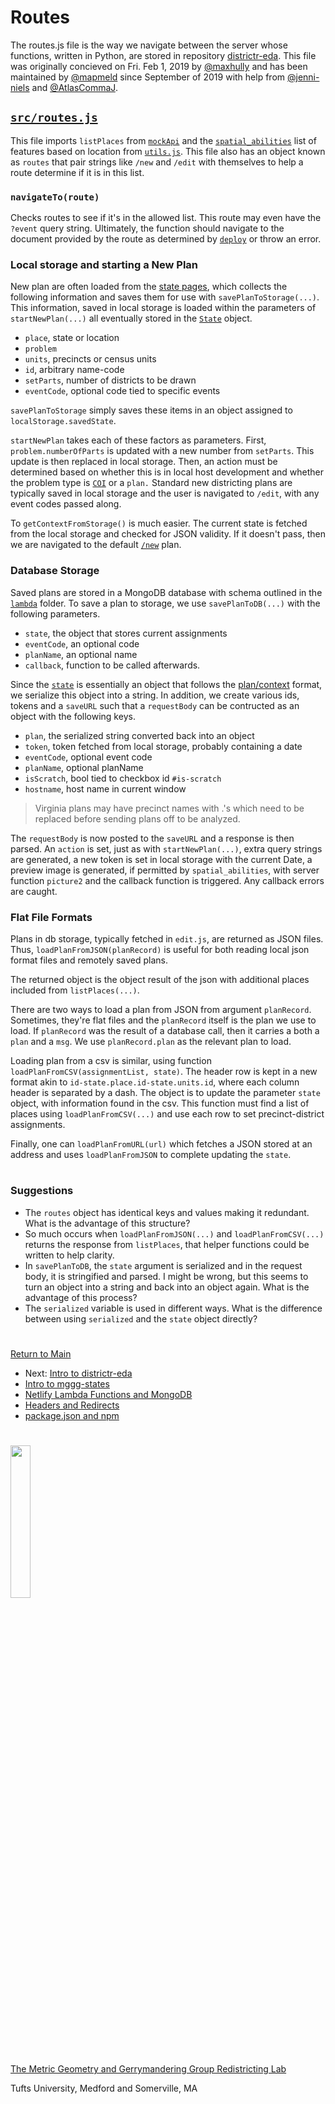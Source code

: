 # Routes

The routes.js file is the way we navigate between the server whose
functions, written in Python, are stored in repository [districtr-eda].
This file was originally concieved on Fri. Feb 1, 2019 by [@maxhully]
and has been maintained by [@mapmeld] since September of 2019 with help
from [@jenni-niels] and [@AtlasCommaJ]. 

## [`src/routes.js`] 

This file imports `listPlaces` from [`mockApi`] and the
[`spatial_abilities`] list of features based on location from
[`utils.js`]. This file also has an object known as `routes` that pair
strings like `/new` and `/edit` with themselves to help a route
determine if it is in this list.

### `navigateTo(route)` 

Checks routes to see if it's in the allowed list. This route may even
have the `?event` query string. Ultimately, the function should navigate
to the document provided by the route as determined by [`deploy`] or
throw an error. 

### Local storage and starting a New Plan

New plan are often loaded from the [state pages], which collects the
following information and saves them for use with
`savePlanToStorage(...)`. This information, saved in local storage is
loaded within the parameters of `startNewPlan(...)` all eventually 
stored in the [`State`] object.

- `place`, state or location
- `problem`
- `units`, precincts or census units
- `id`, arbitrary name-code
- `setParts`, number of districts to be drawn
- `eventCode`, optional code tied to specific events

`savePlanToStorage` simply saves these items in an object assigned to
`localStorage.savedState`.

`startNewPlan` takes each of these factors as parameters. First,
`problem.numberOfParts` is updated with a new number from `setParts`.
This update is then replaced in local storage. Then, an action must be
determined based on whether this is in local host development and
whether the problem type is [`COI`] or a `plan.` Standard new
districting plans are typically saved in local storage and the user is
navigated to `/edit`, with any event codes passed along. 

To `getContextFromStorage()` is much easier. The current state is
fetched from the local storage and checked for JSON validity. If it
doesn't pass, then we are navigated to the default [`/new`] plan. 

### Database Storage

Saved plans are stored in a MongoDB database with schema outlined
in the [`lambda`] folder. To save a plan to storage, we use
`savePlanToDB(...)` with the following parameters.

- `state`, the object that stores current assignments
- `eventCode`, an optional code
- `planName`, an optional name
- `callback`, function to be called afterwards. 

Since the [`state`] is essentially an object that follows the
[plan/context] format, we serialize this object into a string.
In addition, we create various ids, tokens and a `saveURL` such that a
`requestBody` can be contructed as an object with the following keys.

- `plan`, the serialized string converted back into an object
- `token`, token fetched from local storage, probably containing a date
- `eventCode`, optional event code
- `planName`, optional planName
- `isScratch`, bool tied to checkbox id `#is-scratch` 
- `hostname`, host name in current window

> Virginia plans may have precinct names with .'s which need to be replaced
before sending plans off to be analyzed.

The `requestBody` is now posted to the `saveURL` and a response is then
parsed. An `action` is set, just as with `startNewPlan(...)`, extra query
strings are generated, a new token is set in local storage with the current
Date, a preview image is generated, if permitted by `spatial_abilities`, 
with server function `picture2` and the callback function is triggered. Any
callback errors are caught. 

### Flat File Formats

Plans in db storage, typically fetched in `edit.js`, are returned as
JSON files. Thus, `loadPlanFromJSON(planRecord)` is useful for both
reading local json format files and remotely saved plans. 

The returned object is the object result of the json with additional
places included from `listPlaces(...)`. 

There are two ways to load a plan from JSON from argument `planRecord`.
Sometimes, they're flat files and the `planRecord` itself is the plan
we use to load. If `planRecord` was the result of a database call, 
then it carries a both a `plan` and a `msg`. We use `planRecord.plan`
as the relevant plan to load. 

Loading plan from a csv is similar, using function
`loadPlanFromCSV(assignmentList, state)`. The header row is kept in a
new format akin to `id-state.place.id-state.units.id`, where each column
header is separated by a dash. The object is to update the parameter
`state` object, with information found in the csv. This function must
find a list of places using `loadPlanFromCSV(...)` and use each row to
set precinct-district assignments.

Finally, one can `loadPlanFromURL(url)` which fetches a JSON stored at
an address and uses `loadPlanFromJSON` to complete updating the `state`. 

# #

### Suggestions

- The `routes` object has identical keys and values making it redundant.
What is the advantage of this structure?
- So much occurs when `loadPlanFromJSON(...)` and `loadPlanFromCSV(...)`
returns the response from `listPlaces`, that helper functions could be 
written to help clarity.
- In `savePlanToDB`, the `state` argument is serialized and in the
request body, it is stringified and parsed. I might be wrong, but this
seems to turn an object into a string and back into an object again.
What is the advantage of this process?
- The `serialized` variable is used in different ways. What is the
difference between using `serialized` and the `state` object directly?

# # 

[Return to Main](../README.md)
- Next: [Intro to districtr-eda](../09deployment/districtreda.md)
- [Intro to mggg-states](../09deployment/mggg-states.md)
- [Netlify Lambda Functions and MongoDB](../09deployment/mongolambdas.md)
- [Headers and Redirects](../09deployment/headersredirects.md)
- [package.json and npm](../09deployment/package.md)

[@maxhully]: http://github.com/maxhully
[@mapmeld]: http://github.com/mapmeld
[@AtlasCommaJ]: http://github.com/AtlasCommaJ
[@jenni-niels]: http://github.com/jenni-niels

[`State`]: ../01contextplan/state.md
[`state`]: ../01contextplan/state.md
[plan/context]: ../01contextplan/plancontext.md

[`/edit`]: ../02editormap/editor.md
[`/new`]: ../02editormap/initialization.md

[`mockApi`]: ../05landmarks/findplaces.md
[`COI`]: ../05landmarks/coi.md

[state pages]: ../07pages/districtrstatepages.md

[`deploy`]: ../09deployment/headersredirects.md
[`lambda`]: ../09deployment/mongolambdas.md
[districtr-eda]: ../09deployment/districtreda.md

[`utils.js`]: ../10spatialabilities/utils.md
[`spatial_abilities`]: ../10spatialabilities/spatialabilities.md

[`src/routes.js`]: ../../src/routes.js

# #

<img src="../../assets/mggg.svg" width=25%>

[The Metric Geometry and Gerrymandering Group Redistricting Lab](http://mggg.org)

Tufts University, Medford and Somerville, MA